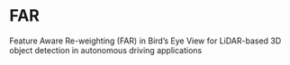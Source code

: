 # FAR
Feature Aware Re-weighting (FAR) in Bird’s Eye View for LiDAR-based 3D object detection in autonomous driving applications
